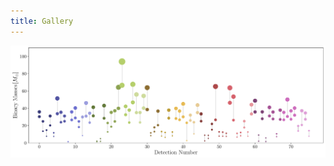 ```yaml
---
title: Gallery
---
```


<span class="portrait">
<img src="assets/images/graveyard_gwtc3.pdf" align="center"/>
</span>
